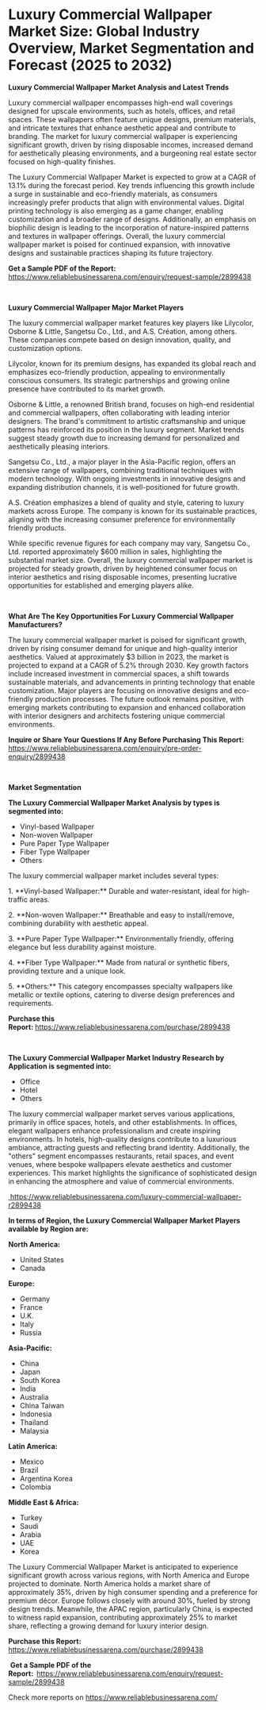<p><h1>Luxury Commercial Wallpaper Market Size: Global Industry Overview, Market Segmentation and Forecast (2025 to 2032)</h1></p><p><strong>Luxury Commercial Wallpaper Market Analysis and Latest Trends</strong></p>
<p><p>Luxury commercial wallpaper encompasses high-end wall coverings designed for upscale environments, such as hotels, offices, and retail spaces. These wallpapers often feature unique designs, premium materials, and intricate textures that enhance aesthetic appeal and contribute to branding. The market for luxury commercial wallpaper is experiencing significant growth, driven by rising disposable incomes, increased demand for aesthetically pleasing environments, and a burgeoning real estate sector focused on high-quality finishes.</p><p>The Luxury Commercial Wallpaper Market is expected to grow at a CAGR of 13.1% during the forecast period. Key trends influencing this growth include a surge in sustainable and eco-friendly materials, as consumers increasingly prefer products that align with environmental values. Digital printing technology is also emerging as a game changer, enabling customization and a broader range of designs. Additionally, an emphasis on biophilic design is leading to the incorporation of nature-inspired patterns and textures in wallpaper offerings. Overall, the luxury commercial wallpaper market is poised for continued expansion, with innovative designs and sustainable practices shaping its future trajectory.</p></p>
<p><strong>Get a Sample PDF of the Report:&nbsp;</strong> <a href="https://www.reliablebusinessarena.com/enquiry/request-sample/2899438?utm_campaign=3013&utm_medium=2&utm_source=Github&utm_content=ia&utm_term=15032025&utm_id=luxury-commercial-wallpaper">https://www.reliablebusinessarena.com/enquiry/request-sample/2899438</a></p>
<p>&nbsp;</p>
<p><strong>Luxury Commercial Wallpaper Major Market Players</strong></p>
<p><p>The luxury commercial wallpaper market features key players like Lilycolor, Osborne & Little, Sangetsu Co., Ltd., and A.S. Création, among others. These companies compete based on design innovation, quality, and customization options.</p><p>Lilycolor, known for its premium designs, has expanded its global reach and emphasizes eco-friendly production, appealing to environmentally conscious consumers. Its strategic partnerships and growing online presence have contributed to its market growth. </p><p>Osborne & Little, a renowned British brand, focuses on high-end residential and commercial wallpapers, often collaborating with leading interior designers. The brand's commitment to artistic craftsmanship and unique patterns has reinforced its position in the luxury segment. Market trends suggest steady growth due to increasing demand for personalized and aesthetically pleasing interiors.</p><p>Sangetsu Co., Ltd., a major player in the Asia-Pacific region, offers an extensive range of wallpapers, combining traditional techniques with modern technology. With ongoing investments in innovative designs and expanding distribution channels, it is well-positioned for future growth.</p><p>A.S. Création emphasizes a blend of quality and style, catering to luxury markets across Europe. The company is known for its sustainable practices, aligning with the increasing consumer preference for environmentally friendly products.</p><p>While specific revenue figures for each company may vary, Sangetsu Co., Ltd. reported approximately $600 million in sales, highlighting the substantial market size. Overall, the luxury commercial wallpaper market is projected for steady growth, driven by heightened consumer focus on interior aesthetics and rising disposable incomes, presenting lucrative opportunities for established and emerging players alike.</p></p>
<p>&nbsp;</p>
<p><strong>What Are The Key Opportunities For Luxury Commercial Wallpaper Manufacturers?</strong></p>
<p><p>The luxury commercial wallpaper market is poised for significant growth, driven by rising consumer demand for unique and high-quality interior aesthetics. Valued at approximately $3 billion in 2023, the market is projected to expand at a CAGR of 5.2% through 2030. Key growth factors include increased investment in commercial spaces, a shift towards sustainable materials, and advancements in printing technology that enable customization. Major players are focusing on innovative designs and eco-friendly production processes. The future outlook remains positive, with emerging markets contributing to expansion and enhanced collaboration with interior designers and architects fostering unique commercial environments.</p></p>
<p><strong>Inquire or Share Your Questions If Any Before Purchasing This Report:</strong> <a href="https://www.reliablebusinessarena.com/enquiry/pre-order-enquiry/2899438?utm_campaign=3013&utm_medium=2&utm_source=Github&utm_content=ia&utm_term=15032025&utm_id=luxury-commercial-wallpaper">https://www.reliablebusinessarena.com/enquiry/pre-order-enquiry/2899438</a></p>
<p>&nbsp;</p>
<p><strong>Market Segmentation</strong></p>
<p><strong>The Luxury Commercial Wallpaper Market Analysis by types is segmented into:</strong></p>
<p><ul><li>Vinyl-based Wallpaper</li><li>Non-woven Wallpaper</li><li>Pure Paper Type Wallpaper</li><li>Fiber Type Wallpaper</li><li>Others</li></ul></p>
<p><p>The luxury commercial wallpaper market includes several types: </p><p>1. **Vinyl-based Wallpaper:** Durable and water-resistant, ideal for high-traffic areas.</p><p>2. **Non-woven Wallpaper:** Breathable and easy to install/remove, combining durability with aesthetic appeal.</p><p>3. **Pure Paper Type Wallpaper:** Environmentally friendly, offering elegance but less durability against moisture.</p><p>4. **Fiber Type Wallpaper:** Made from natural or synthetic fibers, providing texture and a unique look.</p><p>5. **Others:** This category encompasses specialty wallpapers like metallic or textile options, catering to diverse design preferences and requirements.</p></p>
<p><strong>Purchase this Report:&nbsp;</strong><a href="https://www.reliablebusinessarena.com/purchase/2899438?utm_campaign=3013&utm_medium=2&utm_source=Github&utm_content=ia&utm_term=15032025&utm_id=luxury-commercial-wallpaper">https://www.reliablebusinessarena.com/purchase/2899438</a></p>
<p>&nbsp;</p>
<p><strong>The Luxury Commercial Wallpaper Market Industry Research by Application is segmented into:</strong></p>
<p><ul><li>Office</li><li>Hotel</li><li>Others</li></ul></p>
<p><p>The luxury commercial wallpaper market serves various applications, primarily in office spaces, hotels, and other establishments. In offices, elegant wallpapers enhance professionalism and create inspiring environments. In hotels, high-quality designs contribute to a luxurious ambiance, attracting guests and reflecting brand identity. Additionally, the "others" segment encompasses restaurants, retail spaces, and event venues, where bespoke wallpapers elevate aesthetics and customer experiences. This market highlights the significance of sophisticated design in enhancing the atmosphere and value of commercial environments.</p></p>
<p><a href="https://www.reliablebusinessarena.com/luxury-commercial-wallpaper-r2899438?utm_campaign=3013&utm_medium=2&utm_source=Github&utm_content=ia&utm_term=15032025&utm_id=luxury-commercial-wallpaper">&nbsp;https://www.reliablebusinessarena.com/luxury-commercial-wallpaper-r2899438</a></p>
<p><strong>In terms of Region, the Luxury Commercial Wallpaper Market Players available by Region are:</strong></p>
<p>
    <p> <strong> North America: </strong>
        <ul>
            <li>United States</li>
            <li>Canada</li>
        </ul>
        </p> 
    <p> <strong> Europe: </strong>
        <ul>
            <li>Germany</li>
            <li>France</li>
            <li>U.K.</li>
            <li>Italy</li>
            <li>Russia</li>
        </ul>
        </p> 
    <p> <strong> Asia-Pacific: </strong>
        <ul>
            <li>China</li>
            <li>Japan</li>
            <li>South Korea</li>
            <li>India</li>
            <li>Australia</li>
            <li>China Taiwan</li>
            <li>Indonesia</li>
            <li>Thailand</li>
            <li>Malaysia</li>
        </ul>
        </p> 
    <p> <strong> Latin America: </strong>
        <ul>
            <li>Mexico</li>
            <li>Brazil</li>
            <li>Argentina Korea</li>
            <li>Colombia</li>
        </ul>
        </p> 
    <p> <strong> Middle East & Africa: </strong>
        <ul>
            <li>Turkey</li>
            <li>Saudi</li>
            <li>Arabia</li>
            <li>UAE</li>
            <li>Korea</li>
        </ul>
    </p>
    </p>
<p><p>The Luxury Commercial Wallpaper Market is anticipated to experience significant growth across various regions, with North America and Europe projected to dominate. North America holds a market share of approximately 35%, driven by high consumer spending and a preference for premium décor. Europe follows closely with around 30%, fueled by strong design trends. Meanwhile, the APAC region, particularly China, is expected to witness rapid expansion, contributing approximately 25% to market share, reflecting a growing demand for luxury interior design.</p></p>
<p><strong>Purchase this Report: </strong><a href="https://www.reliablebusinessarena.com/purchase/2899438?utm_campaign=3013&utm_medium=2&utm_source=Github&utm_content=ia&utm_term=15032025&utm_id=luxury-commercial-wallpaper">https://www.reliablebusinessarena.com/purchase/2899438</a></p>
<p>&nbsp;<strong>Get a Sample PDF of the Report:&nbsp;&nbsp;</strong><a href="https://www.reliablebusinessarena.com/enquiry/request-sample/2899438?utm_campaign=3013&utm_medium=2&utm_source=Github&utm_content=ia&utm_term=15032025&utm_id=luxury-commercial-wallpaper">https://www.reliablebusinessarena.com/enquiry/request-sample/2899438</a></p>
<p><strong></strong></p>
<p>Check more reports on <a href="https://www.reliablebusinessarena.com/?utm_campaign=3013&utm_medium=2&utm_source=Github&utm_content=ia&utm_term=15032025&utm_id=luxury-commercial-wallpaper">https://www.reliablebusinessarena.com/</a></p>